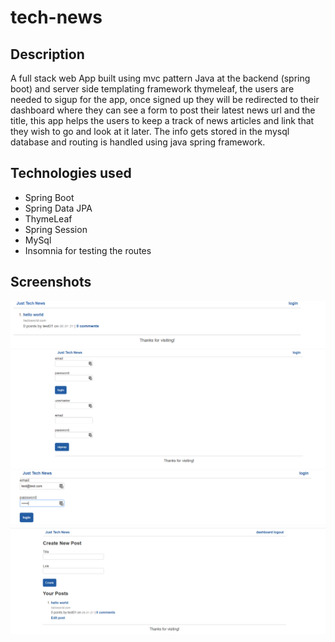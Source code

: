 # tech-news
## Description
A full stack web App built using mvc pattern Java at the backend (spring boot) and server side templating framework thymeleaf, the users are needed to sigup for the app,
once signed up they will be redirected to their dashboard where they can see a form to post their latest news url and the title, this app helps the users to keep a track of news 
articles and link that they wish to go and look at it later. The info gets stored in the mysql database and routing is handled using java spring framework.

## Technologies used
 * Spring Boot
 * Spring Data JPA
 * ThymeLeaf
 * Spring Session
 * MySql 
 * Insomnia for testing the routes
 
 ## Screenshots
 ![landingPage](tech-news-java-api/src/main/resources/static/assets/landingpage.PNG)
 ![signup](tech-news-java-api/src/main/resources/static/assets/signup.PNG)
 ![login](tech-news-java-api/src/main/resources/static/assets/login.PNG)
 ![dashboard](tech-news-java-api/src/main/resources/static/assets/dashboard.PNG)
 

